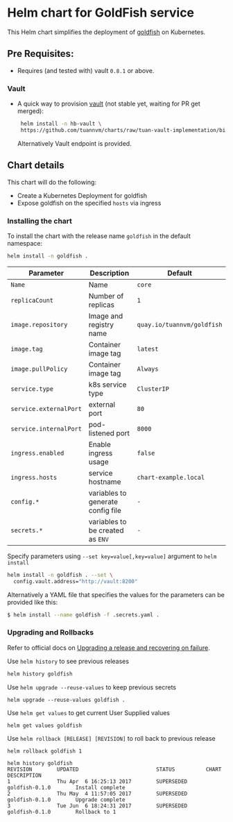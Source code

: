 # Helm chart for GoldFish service

This Helm chart simplifies the deployment of [goldfish](https://github.com/Caiyeon/goldfish) on Kubernetes.

## Pre Requisites:

* Requires (and tested with) vault `0.8.1` or above.

### Vault

* A quick way to provision [vault](https://github.com/tuannvm/charts/tree/tuan-vault-implementation/incubator/vault) (not stable yet, waiting for PR get merged):

    ```bash
     helm install -n hb-vault \
     https://github.com/tuannvm/charts/raw/tuan-vault-implementation/binary/vault-0.1.0.tgz
    ```

    Alternatively Vault endpoint is provided.

## Chart details

This chart will do the following:

* Create a Kubernetes Deployment for goldfish
* Expose goldfish on the specified `hosts` via ingress

### Installing the chart

To install the chart with the release name `goldfish` in the default namespace:

```bash
helm install -n goldfish .
```

| Parameter                   | Description                        | Default                             |
| --------------------------- | ---------------------------------- | ----------------------------------- |
| `Name`                      | Name                               | `core`                              |
| `replicaCount`              | Number of replicas                 | `1`                                 |
| `image.repository`          | Image and registry name            | `quay.io/tuannvm/goldfish` |
| `image.tag`                 | Container image tag                | `latest`                            |
| `image.pullPolicy`          | Container image tag                | `Always`                            |
| `service.type`              | k8s service type                   | `ClusterIP`                          |
| `service.externalPort`          | external port                    | `80`               |
| `service.internalPort`          | pod-listened port                    | `8000`               |
| `ingress.enabled`             | Enable ingress usage      | `false`                                 |
| `ingress.hosts`             | service hostname      | `chart-example.local`                                 |
| `config.*`                  | variables to generate config file      | `-`                                 |
| `secrets.*`                  | variables to be created as `ENV`      | `-`                                 |

Specify parameters using `--set key=value[,key=value]` argument to `helm install`

```bash
helm install -n goldfish . --set \
  config.vault.address="http://vault:8200"
```

Alternatively a YAML file that specifies the values for the parameters can be provided like this:

```bash
$ helm install --name goldfish -f .secrets.yaml .
```

### Upgrading and Rollbacks

Refer to official docs on [Upgrading a release and recovering on failure](https://github.com/kubernetes/helm/blob/master/docs/using_helm.md#helm-upgrade-and-helm-rollback-upgrading-a-release-and-recovering-on-failure).

Use `helm history` to see previous releases
```bash
helm history goldfish
```

Use `helm upgrade --reuse-values` to keep previous secrets
```
helm upgrade --reuse-values goldfish .
```

Use `helm get values` to get current User Supplied values
```
helm get values goldfish
```

Use `helm rollback [RELEASE] [REVISION]` to roll back to previous release
```
helm rollback goldfish 1

helm history goldfish
REVISION        UPDATED                         STATUS          CHART                   DESCRIPTION
1               Thu Apr  6 16:25:13 2017        SUPERSEDED      goldfish-0.1.0        Install complete
2               Thu May  4 11:57:05 2017        SUPERSEDED      goldfish-0.1.0        Upgrade complete
3               Tue Jun  6 18:24:31 2017        SUPERSEDED      goldfish-0.1.0        Rollback to 1
```
